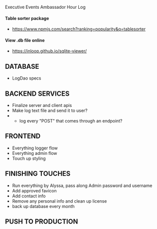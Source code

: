 Executive Events
Ambassador Hour Log

#### Table sorter package

- https://www.npmjs.com/search?ranking=popularity&q=tablesorter

#### View .db file online

- https://inloop.github.io/sqlite-viewer/

## DATABASE

- LogDao specs

## BACKEND SERVICES

- Finalize server and client apis
- Make log text file and send it to user?
- - log every "POST" that comes through an endpoint?

## FRONTEND

- Everything logger flow
- Everything admin flow
- Touch up styling

## FINISHING TOUCHES

- Run everything by Alyssa, pass along Admin password and username
- Add approved favicon
- Add contact info
- Remove any personal info and clean up license
- back up database every month

## PUSH TO PRODUCTION
